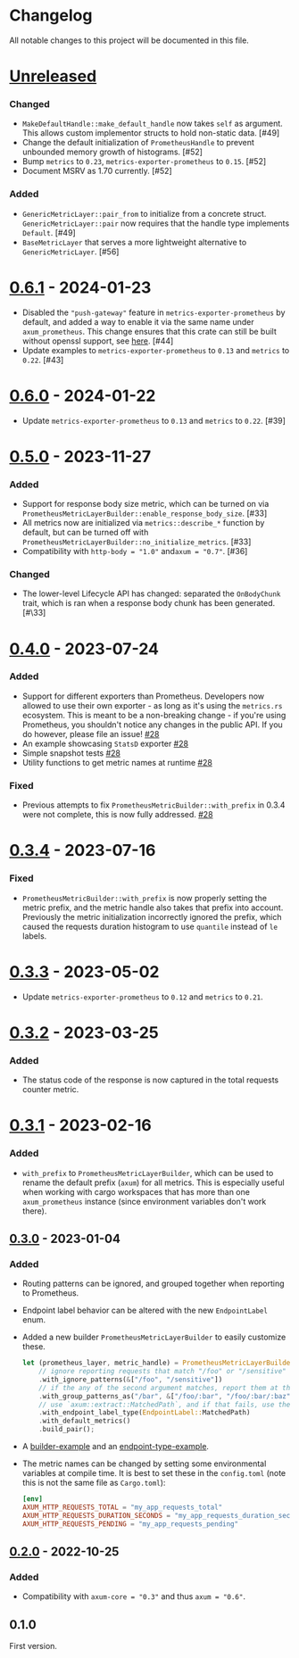 # Changelog

All notable changes to this project will be documented in this file.

# [Unreleased]

### Changed

- `MakeDefaultHandle::make_default_handle` now takes `self` as argument. This allows custom implementor structs to hold non-static data. [\#49]
- Change the default initialization of `PrometheusHandle` to prevent unbounded memory growth of histograms. [\#52]
- Bump `metrics` to `0.23`, `metrics-exporter-prometheus` to `0.15`. [\#52]
- Document MSRV as 1.70 currently. [\#52]

### Added

- `GenericMetricLayer::pair_from` to initialize from a concrete struct. `GenericMetricLayer::pair` now requires that the handle type implements `Default`. [\#49]
- `BaseMetricLayer` that serves a more lightweight alternative to `GenericMetricLayer`. [\#56]

# [0.6.1] - 2024-01-23

- Disabled the `"push-gateway"` feature in `metrics-exporter-prometheus` by default, and added a way to enable it via 
  the same name under `axum_prometheus`. This change ensures that this crate can still be built without openssl support, see [here](https://github.com/Ptrskay3/axum-prometheus/issues/42). [\#44]
- Update examples to `metrics-exporter-prometheus` to `0.13` and `metrics` to `0.22`. [\#43]


# [0.6.0] - 2024-01-22

- Update `metrics-exporter-prometheus` to `0.13` and `metrics` to `0.22`. [\#39]

# [0.5.0] - 2023-11-27

### Added

- Support for response body size metric, which can be turned on via `PrometheusMetricLayerBuilder::enable_response_body_size`. [\#33]
- All metrics now are initialized via `metrics::describe_*` function by default, but can be turned off with `PrometheusMetricLayerBuilder::no_initialize_metrics`. [\#33]
- Compatibility with `http-body = "1.0"` and`axum = "0.7"`. [\#36]

### Changed

- The lower-level Lifecycle API has changed: separated the `OnBodyChunk` trait, which is ran when a response body chunk has been generated. [#\33]

# [0.4.0] - 2023-07-24

### Added

- Support for different exporters than Prometheus. Developers now allowed to use their own exporter - as long as it's using the `metrics.rs` ecosystem. This is meant to be a non-breaking change - if you're using Prometheus, you shouldn't notice any changes in the public API. If you do however, please file an issue! [\#28]
- An example showcasing `StatsD` exporter [\#28]
- Simple snapshot tests [\#28]
- Utility functions to get metric names at runtime [\#28]

### Fixed

- Previous attempts to fix `PrometheusMetricBuilder::with_prefix` in 0.3.4 were not complete, this is now fully addressed. [\#28]

# [0.3.4] - 2023-07-16

### Fixed

- `PrometheusMetricBuilder::with_prefix` is now properly setting the metric prefix, and the metric handle also takes that prefix into account.
  Previously the metric initialization incorrectly ignored the prefix, which caused the requests duration histogram to use `quantile` instead of `le` labels.

# [0.3.3] - 2023-05-02

- Update `metrics-exporter-prometheus` to `0.12` and `metrics` to `0.21`.

# [0.3.2] - 2023-03-25

### Added

- The status code of the response is now captured in the total requests counter metric.

# [0.3.1] - 2023-02-16

### Added

- `with_prefix` to `PrometheusMetricLayerBuilder`, which can be used to rename the default prefix (`axum`) for all metrics. This is especially useful when
  working with cargo workspaces that has more than one `axum_prometheus` instance (since environment variables don't work there).

## [0.3.0] - 2023-01-04

### Added

- Routing patterns can be ignored, and grouped together when reporting to Prometheus.
- Endpoint label behavior can be altered with the new `EndpointLabel` enum.
- Added a new builder `PrometheusMetricLayerBuilder` to easily customize these.

  ```rust
  let (prometheus_layer, metric_handle) = PrometheusMetricLayerBuilder::new()
      // ignore reporting requests that match "/foo" or "/sensitive"
      .with_ignore_patterns(&["/foo", "/sensitive"])
      // if the any of the second argument matches, report them at the `/bar` endpoint
      .with_group_patterns_as("/bar", &["/foo/:bar", "/foo/:bar/:baz"])
      // use `axum::extract::MatchedPath`, and if that fails, use the exact requested URI
      .with_endpoint_label_type(EndpointLabel::MatchedPath)
      .with_default_metrics()
      .build_pair();
  ```

- A [builder-example](examples/builder-example/) and an [endpoint-type-example](examples/endpoint-type-example/).

- The metric names can be changed by setting some environmental variables at compile time. It is best to set these in the `config.toml` (note this is not the same file as `Cargo.toml`):
  ```toml
  [env]
  AXUM_HTTP_REQUESTS_TOTAL = "my_app_requests_total"
  AXUM_HTTP_REQUESTS_DURATION_SECONDS = "my_app_requests_duration_seconds"
  AXUM_HTTP_REQUESTS_PENDING = "my_app_requests_pending"
  ```

## [0.2.0] - 2022-10-25

### Added

- Compatibility with `axum-core = "0.3"` and thus `axum = "0.6"`.

## 0.1.0

First version.

[unreleased]: https://github.com/Ptrskay3/axum-prometheus/compare/release/0.6.1..master
[0.2.0]: https://github.com/Ptrskay3/axum-prometheus/compare/9fb600d7d9ac2e6d38e6399119fc7ba7f25d5fe0...756dc67bf2baae2de406e012bdaa2334ce0fcdcb
[0.3.0]: https://github.com/Ptrskay3/axum-prometheus/compare/axum-0.6...release/0.3
[0.3.1]: https://github.com/Ptrskay3/axum-prometheus/compare/release/0.3...release/0.3.1
[0.3.2]: https://github.com/Ptrskay3/axum-prometheus/compare/release/0.3.1...release/0.3.2
[0.3.3]: https://github.com/Ptrskay3/axum-prometheus/compare/release/0.3.2...release/0.3.3
[0.3.4]: https://github.com/Ptrskay3/axum-prometheus/compare/release/0.3.3...release/0.3.4
[0.4.0]: https://github.com/Ptrskay3/axum-prometheus/compare/release/0.3.4...release/0.4.0
[0.5.0]: https://github.com/Ptrskay3/axum-prometheus/compare/release/0.4.0...release/0.5.0
[0.6.0]: https://github.com/Ptrskay3/axum-prometheus/compare/release/0.5.0...release/0.6.0
[0.6.1]: https://github.com/Ptrskay3/axum-prometheus/compare/release/0.6.0...release/0.6.1
[\#28]: https://github.com/Ptrskay3/axum-prometheus/pull/28
